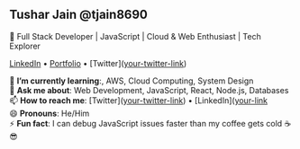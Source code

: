 ## Tushar Jain @tjain8690  
🚀 Full Stack Developer | JavaScript | Cloud & Web Enthusiast | Tech Explorer  

[LinkedIn]([your-link](https://www.linkedin.com/in/tushar-jain-0630671b9/)) • [Portfolio](your-portfolio-link) • [Twitter]([your-twitter-link](https://x.com/tj5919281?t=DW6xmKFWi-cJzBPSZiQPSg&s=08 ))  

🌱 **I’m currently learning**:, AWS, Cloud Computing, System Design  
💬 **Ask me about**: Web Development, JavaScript, React, Node.js, Databases  
📫 **How to reach me**: [Twitter]([your-twitter-link](https://x.com/tj5919281?t=DW6xmKFWi-cJzBPSZiQPSg&s=08 )) • [LinkedIn]([your-link](https://www.linkedin.com/in/tushar-jain-0630671b9/)  
😄 **Pronouns**: He/Him  
⚡ **Fun fact**: I can debug JavaScript issues faster than my coffee gets cold ☕😎  



<!--
**tjain8690/tjain8690** is a ✨ _special_ ✨ repository because its `README.md` (this file) appears on your GitHub profile.
Tushar Jain
Here are some ideas to get you started:

- 🔭 I’m currently working on ...ReactJS, NodeJS, React Native, PostgreSQL.
- 🌱 I’m currently learning: NextJS, Cloud
- 📫 How to reach me: LinkedIn, Twitter
-->
